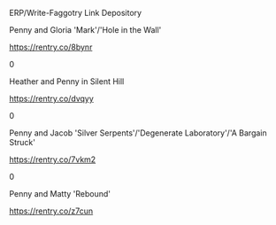 ERP/Write-Faggotry Link Depository 

Penny and Gloria 'Mark'/'Hole in the Wall'

https://rentry.co/8bynr


0


Heather and Penny in Silent Hill

https://rentry.co/dvqyy


0


Penny and Jacob 'Silver Serpents'/'Degenerate Laboratory'/'A Bargain Struck'

https://rentry.co/7vkm2


0


Penny and Matty 'Rebound'

https://rentry.co/z7cun